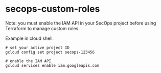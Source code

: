 # secops-custom-roles

Note: you must enable the IAM API in your SecOps project before using Terraform to manage custom roles.

Example in cloud shell:

```
# set your active project ID
gcloud config set project secops-123456

# enable the IAM API
gcloud services enable iam.googleapis.com
```
